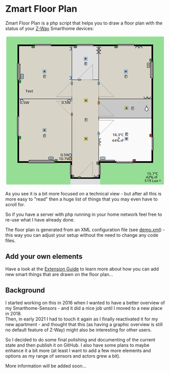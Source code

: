 # Zmart Floor Plan

Zmart Floor Plan is a php script that helps you to draw a floor plan with the status of your [Z-Way](https://z-wave.me/z-way/) Smarthome devices:

![Generated Demo Image](doc/demo-floorplan.png)

As you see it is a bit more focused on a technical view - but after all this is more easy to "read" then a huge list of things that you may even have to scroll for.

So if you have a server with php running in your home network feel free to re-use what I have already done.

The floor plan is generated from an XML configuration file (see [demo.xml](demo.xml)) - this way you can adjust your setup without the need to change any code files.


## Add your own elements

Have a look at the [Extension Guide](doc/extension.md) to learn more about how you can add new smart things that are drawn on the floor plan...

## Background

I started working on this in 2016 when I wanted to have a better overview of my Smarthome-Sensors - and it did a nice job until I moved to a new place in 2018.  
Then, in early 2021 I had to touch it again as I finally reactivated it for my new apartment - and thought that this (as having a graphic overview is still no default feature of Z-Way) might also be interesting for other users.

So I decided to do some final polishing and documenting of the current state and then publish it on GitHub.
I also have some plans to maybe enhance it a bit more (at least I want to add a few more elements and options as my range of sensors and actors grew a bit).

More information will be added soon...
